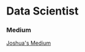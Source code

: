 # Data Scientist

### Medium
<a href="[http://www.something.com](https://medium.com/@joshualumzy)"> Joshua's Medium </a>

